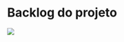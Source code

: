 # Backlog do projeto


<img src ="https://github.com/celsoteofilo/PSI_solucoes/assets/103187575/c6de7bdf-8421-48dd-93bf-4ca35c8c1a88" />
